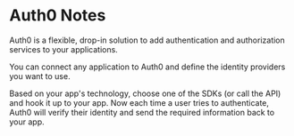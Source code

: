 # Auth0 Notes

Auth0 is a flexible, drop-in solution to add authentication and authorization services to your applications.

You can connect any application to Auth0 and define the identity providers you want to use.

Based on your app's technology, choose one of the SDKs (or call the API) and hook it up to your app. Now each time a user tries to authenticate, Auth0 will verify their identity and send the required information back to your app.
